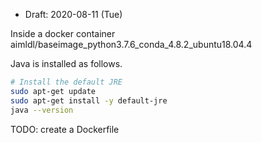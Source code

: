 * Draft: 2020-08-11 (Tue)

Inside a docker container
aimldl/baseimage_python3.7.6_conda_4.8.2_ubuntu18.04.4

Java is installed as follows.
```bash
# Install the default JRE
sudo apt-get update 
sudo apt-get install -y default-jre
java --version
```

TODO: create a Dockerfile 
